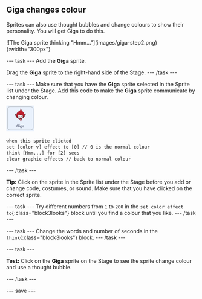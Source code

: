 ## Giga changes colour

Sprites can also use thought bubbles and change colours to show their personality. You will get Giga to do this.

<div style="display: flex; flex-wrap: wrap">
<div style="flex-basis: 200px; flex-grow: 1; margin-right: 15px;">
![The Giga sprite thinking "Hmm..."](images/giga-step2.png){:width="300px"}
</div>
</div>

--- task ---
Add the **Giga** sprite. 

Drag the **Giga** sprite to the right-hand side of the Stage.
--- /task ---

--- task ---
Make sure that you have the **Giga** sprite selected in the Sprite list under the Stage. Add this code to make the **Giga** sprite communicate by changing colour. 

![The Giga sprite](images/giga-sprite.png)

```blocks3
when this sprite clicked
set [color v] effect to [0] // 0 is the normal colour
think [Hmm...] for [2] secs 
clear graphic effects // back to normal colour
```

--- /task ---

**Tip:** Click on the sprite in the Sprite list under the Stage before you add or change code, costumes, or sound. Make sure that you have clicked on the correct sprite.

--- task ---
Try different numbers from `1` to `200` in the `set color effect to`{:class="block3looks"} block until you find a colour that you like. 
--- /task ---

--- task ---
Change the words and number of seconds in the `think`{:class="block3looks"} block.
--- /task ---

--- task ---

**Test:** Click on the **Giga** sprite on the Stage to see the sprite change colour and use a thought bubble.

--- /task ---

--- save ---

